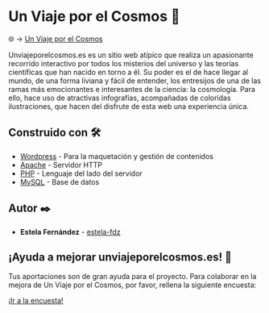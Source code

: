 # Un Viaje por el Cosmos 🌌

🌐 -> [Un Viaje por el Cosmos](https://unviajeporelcosmos.es) 

Unviajeporelcosmos.es es un sitio web atípico que realiza un apasionante recorrido interactivo por todos los misterios del universo y las teorías científicas que han nacido en torno a él. Su poder es el de hace llegar al mundo, de una forma liviana y fácil de entender, los entresijos de una de las ramas más emocionantes e interesantes de la ciencia: la cosmología. Para ello, hace uso de atractivas infografías, acompañadas de coloridas ilustraciones, que hacen del disfrute de esta web una experiencia única.

## Construido con 🛠️

* [Wordpress](https://wordpress.org/) - Para la maquetación y gestión de contenidos
* [Apache](https://httpd.apache.org/) - Servidor HTTP
* [PHP](https://www.php.net/) - Lenguaje del lado del servidor
* [MySQL](https://www.mysql.com/) - Base de datos


## Autor ✒️

* **Estela Fernández** - [estela-fdz](https://github.com/estela-fdz/)


## ¡Ayuda a mejorar unviajeporelcosmos.es! 🎁

Tus aportaciones son de gran ayuda para el proyecto. Para colaborar en la mejora de Un Viaje por el Cosmos, por favor, rellena la siguiente encuesta:

[¡Ir a la encuesta!](https://www.survio.com/survey/d/K2Y8V7G1K9C8M5X2Y)
